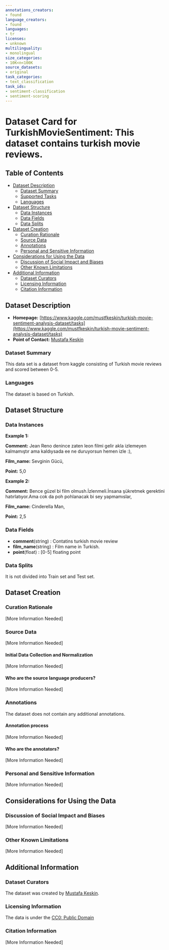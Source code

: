 ```yaml
---
annotations_creators:
- found
language_creators:
- found
languages:
- tr
licenses:
- unknown
multilinguality:
- monolingual
size_categories:
- 10K<n<100K
source_datasets:
- original
task_categories:
- text_classification
task_ids:
- sentiment-classification
- sentiment-scoring
---
```


# Dataset Card for TurkishMovieSentiment: This dataset contains turkish movie reviews.

## Table of Contents
- [Dataset Description](#dataset-description)
  - [Dataset Summary](#dataset-summary)
  - [Supported Tasks](#supported-tasks-and-leaderboards)
  - [Languages](#languages)
- [Dataset Structure](#dataset-structure)
  - [Data Instances](#data-instances)
  - [Data Fields](#data-instances)
  - [Data Splits](#data-instances)
- [Dataset Creation](#dataset-creation)
  - [Curation Rationale](#curation-rationale)
  - [Source Data](#source-data)
  - [Annotations](#annotations)
  - [Personal and Sensitive Information](#personal-and-sensitive-information)
- [Considerations for Using the Data](#considerations-for-using-the-data)
  - [Discussion of Social Impact and Biases](#discussion-of-social-impact-and-biases)
  - [Other Known Limitations](#other-known-limitations)
- [Additional Information](#additional-information)
  - [Dataset Curators](#dataset-curators)
  - [Licensing Information](#licensing-information)
  - [Citation Information](#citation-information)

## Dataset Description

- **Homepage:** [https://www.kaggle.com/mustfkeskin/turkish-movie-sentiment-analysis-dataset/tasks](https://www.kaggle.com/mustfkeskin/turkish-movie-sentiment-analysis-dataset/tasks)
- **Point of Contact:** [Mustafa Keskin](https://www.linkedin.com/in/mustfkeskin/)

### Dataset Summary

This data set is a dataset from kaggle consisting of Turkish movie reviews and scored between 0-5.

### Languages

The dataset is based on Turkish.

## Dataset Structure

### Data Instances

**Example 1:**

**Comment:** Jean Reno denince zaten leon filmi gelir akla izlemeyen kalmamıştır ama kaldıysada ee ne duruyorsun hemen izle :),

**Film_name:** Sevginin Gücü,

**Point:** 5,0

**Example 2:**

**Comment:** Bence güzel bi film olmush.İzlenmeli.İnsana şükretmek gerektini hatırlatıyor.Ama cok da poh pohlanacak bi sey yapmamıslar,

**Film_name:** Cinderella Man,

**Point:** 2,5

### Data Fields

- **comment**(string) : Contatins turkish movie review
- **film_name**(string) : Film name in Turkish.
- **point**(float) : [0-5] floating point

### Data Splits

It is not divided into Train set and Test set.

## Dataset Creation

### Curation Rationale

[More Information Needed]

### Source Data

[More Information Needed]

#### Initial Data Collection and Normalization

[More Information Needed]

#### Who are the source language producers?

[More Information Needed]

### Annotations

The dataset does not contain any additional annotations.

#### Annotation process

[More Information Needed]

#### Who are the annotators?

[More Information Needed]

### Personal and Sensitive Information

[More Information Needed]

## Considerations for Using the Data

### Discussion of Social Impact and Biases

[More Information Needed]

### Other Known Limitations

[More Information Needed]

## Additional Information

### Dataset Curators

The dataset was created by [Mustafa Keskin](https://www.linkedin.com/in/mustfkeskin/).  

### Licensing Information

The data is under the [CC0: Public Domain](https://creativecommons.org/publicdomain/zero/1.0/)

### Citation Information

[More Information Needed]
